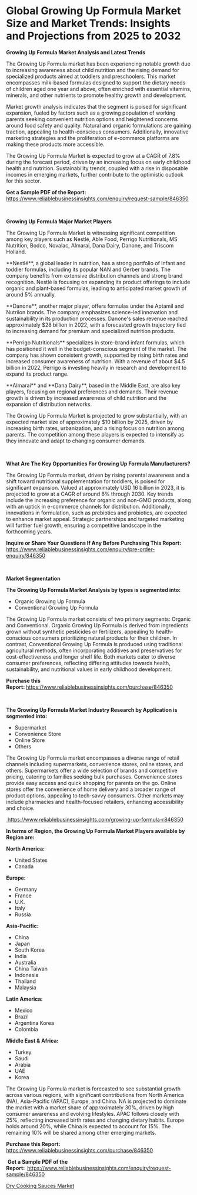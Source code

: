 <p><h1>Global Growing Up Formula Market Size and Market Trends: Insights and Projections from 2025 to 2032</h1></p><p><strong>Growing Up Formula Market Analysis and Latest Trends</strong></p>
<p><p>The Growing Up Formula market has been experiencing notable growth due to increasing awareness about child nutrition and the rising demand for specialized products aimed at toddlers and preschoolers. This market encompasses milk-based formulas designed to support the dietary needs of children aged one year and above, often enriched with essential vitamins, minerals, and other nutrients to promote healthy growth and development.</p><p>Market growth analysis indicates that the segment is poised for significant expansion, fueled by factors such as a growing population of working parents seeking convenient nutrition options and heightened concerns around food safety and quality. Natural and organic formulations are gaining traction, appealing to health-conscious consumers. Additionally, innovative marketing strategies and the proliferation of e-commerce platforms are making these products more accessible.</p><p>The Growing Up Formula Market is expected to grow at a CAGR of 7.8% during the forecast period, driven by an increasing focus on early childhood health and nutrition. Sustainability trends, coupled with a rise in disposable incomes in emerging markets, further contribute to the optimistic outlook for this sector.</p></p>
<p><strong>Get a Sample PDF of the Report:&nbsp;</strong> <a href="https://www.reliablebusinessinsights.com/enquiry/request-sample/846350?utm_campaign=2224&utm_medium=2&utm_source=Github&utm_content=ia&utm_term=14022025&utm_id=growing-up-formula">https://www.reliablebusinessinsights.com/enquiry/request-sample/846350</a></p>
<p>&nbsp;</p>
<p><strong>Growing Up Formula Major Market Players</strong></p>
<p><p>The Growing Up Formula Market is witnessing significant competition among key players such as Nestlé, Able Food, Perrigo Nutritionals, MS Nutrition, Bodco, Novalac, Almarai, Dana Dairy, Danone, and Triscom Holland. </p><p>**Nestlé**, a global leader in nutrition, has a strong portfolio of infant and toddler formulas, including its popular NAN and Gerber brands. The company benefits from extensive distribution channels and strong brand recognition. Nestlé is focusing on expanding its product offerings to include organic and plant-based formulas, leading to anticipated market growth of around 5% annually.</p><p>**Danone**, another major player, offers formulas under the Aptamil and Nutrilon brands. The company emphasizes science-led innovation and sustainability in its production processes. Danone's sales revenue reached approximately $28 billion in 2022, with a forecasted growth trajectory tied to increasing demand for premium and specialized nutrition products.</p><p>**Perrigo Nutritionals** specializes in store-brand infant formulas, which has positioned it well in the budget-conscious segment of the market. The company has shown consistent growth, supported by rising birth rates and increased consumer awareness of nutrition. With a revenue of about $4.5 billion in 2022, Perrigo is investing heavily in research and development to expand its product range.</p><p>**Almarai** and **Dana Dairy**, based in the Middle East, are also key players, focusing on regional preferences and demands. Their revenue growth is driven by increased awareness of child nutrition and the expansion of distribution networks.</p><p>The Growing Up Formula Market is projected to grow substantially, with an expected market size of approximately $10 billion by 2025, driven by increasing birth rates, urbanization, and a rising focus on nutrition among parents. The competition among these players is expected to intensify as they innovate and adapt to changing consumer demands.</p></p>
<p>&nbsp;</p>
<p><strong>What Are The Key Opportunities For Growing Up Formula Manufacturers?</strong></p>
<p><p>The Growing Up Formula market, driven by rising parental awareness and a shift toward nutritional supplementation for toddlers, is poised for significant expansion. Valued at approximately USD 16 billion in 2023, it is projected to grow at a CAGR of around 6% through 2030. Key trends include the increasing preference for organic and non-GMO products, along with an uptick in e-commerce channels for distribution. Additionally, innovations in formulation, such as prebiotics and probiotics, are expected to enhance market appeal. Strategic partnerships and targeted marketing will further fuel growth, ensuring a competitive landscape in the forthcoming years.</p></p>
<p><strong>Inquire or Share Your Questions If Any Before Purchasing This Report:</strong> <a href="https://www.reliablebusinessinsights.com/enquiry/pre-order-enquiry/846350?utm_campaign=2224&utm_medium=2&utm_source=Github&utm_content=ia&utm_term=14022025&utm_id=growing-up-formula">https://www.reliablebusinessinsights.com/enquiry/pre-order-enquiry/846350</a></p>
<p>&nbsp;</p>
<p><strong>Market Segmentation</strong></p>
<p><strong>The Growing Up Formula Market Analysis by types is segmented into:</strong></p>
<p><ul><li>Organic Growing Up Formula</li><li>Conventional Growing Up Formula</li></ul></p>
<p><p>The Growing Up Formula market consists of two primary segments: Organic and Conventional. Organic Growing Up Formula is derived from ingredients grown without synthetic pesticides or fertilizers, appealing to health-conscious consumers prioritizing natural products for their children. In contrast, Conventional Growing Up Formula is produced using traditional agricultural methods, often incorporating additives and preservatives for cost-effectiveness and longer shelf life. Both markets cater to diverse consumer preferences, reflecting differing attitudes towards health, sustainability, and nutritional values in early childhood development.</p></p>
<p><strong>Purchase this Report:&nbsp;</strong><a href="https://www.reliablebusinessinsights.com/purchase/846350?utm_campaign=2224&utm_medium=2&utm_source=Github&utm_content=ia&utm_term=14022025&utm_id=growing-up-formula">https://www.reliablebusinessinsights.com/purchase/846350</a></p>
<p>&nbsp;</p>
<p><strong>The Growing Up Formula Market Industry Research by Application is segmented into:</strong></p>
<p><ul><li>Supermarket</li><li>Convenience Store</li><li>Online Store</li><li>Others</li></ul></p>
<p><p>The Growing Up Formula market encompasses a diverse range of retail channels including supermarkets, convenience stores, online stores, and others. Supermarkets offer a wide selection of brands and competitive pricing, catering to families seeking bulk purchases. Convenience stores provide easy access and quick shopping for parents on the go. Online stores offer the convenience of home delivery and a broader range of product options, appealing to tech-savvy consumers. Other markets may include pharmacies and health-focused retailers, enhancing accessibility and choice.</p></p>
<p><a href="https://www.reliablebusinessinsights.com/growing-up-formula-r846350?utm_campaign=2224&utm_medium=2&utm_source=Github&utm_content=ia&utm_term=14022025&utm_id=growing-up-formula">&nbsp;https://www.reliablebusinessinsights.com/growing-up-formula-r846350</a></p>
<p><strong>In terms of Region, the Growing Up Formula Market Players available by Region are:</strong></p>
<p>
    <p> <strong> North America: </strong>
        <ul>
            <li>United States</li>
            <li>Canada</li>
        </ul>
        </p> 
    <p> <strong> Europe: </strong>
        <ul>
            <li>Germany</li>
            <li>France</li>
            <li>U.K.</li>
            <li>Italy</li>
            <li>Russia</li>
        </ul>
        </p> 
    <p> <strong> Asia-Pacific: </strong>
        <ul>
            <li>China</li>
            <li>Japan</li>
            <li>South Korea</li>
            <li>India</li>
            <li>Australia</li>
            <li>China Taiwan</li>
            <li>Indonesia</li>
            <li>Thailand</li>
            <li>Malaysia</li>
        </ul>
        </p> 
    <p> <strong> Latin America: </strong>
        <ul>
            <li>Mexico</li>
            <li>Brazil</li>
            <li>Argentina Korea</li>
            <li>Colombia</li>
        </ul>
        </p> 
    <p> <strong> Middle East & Africa: </strong>
        <ul>
            <li>Turkey</li>
            <li>Saudi</li>
            <li>Arabia</li>
            <li>UAE</li>
            <li>Korea</li>
        </ul>
    </p>
    </p>
<p><p>The Growing Up Formula market is forecasted to see substantial growth across various regions, with significant contributions from North America (NA), Asia-Pacific (APAC), Europe, and China. NA is projected to dominate the market with a market share of approximately 30%, driven by high consumer awareness and evolving lifestyles. APAC follows closely with 25%, reflecting increased birth rates and changing dietary habits. Europe holds around 20%, while China is expected to account for 15%. The remaining 10% will be shared among other emerging markets.</p></p>
<p><strong>Purchase this Report: </strong><a href="https://www.reliablebusinessinsights.com/purchase/846350?utm_campaign=2224&utm_medium=2&utm_source=Github&utm_content=ia&utm_term=14022025&utm_id=growing-up-formula">https://www.reliablebusinessinsights.com/purchase/846350</a></p>
<p>&nbsp;<strong>Get a Sample PDF of the Report:&nbsp;&nbsp;</strong><a href="https://www.reliablebusinessinsights.com/enquiry/request-sample/846350?utm_campaign=2224&utm_medium=2&utm_source=Github&utm_content=ia&utm_term=14022025&utm_id=growing-up-formula">https://www.reliablebusinessinsights.com/enquiry/request-sample/846350</a></p>
<p><strong></strong></p>
<p><p><a href="https://github.com/JakirUddin651/Market-Research-Report-List-1/blob/main/dry-cooking-sauces-market.md?utm_campaign=2224&utm_medium=2&utm_source=Github&utm_content=ia&utm_term=14022025&utm_id=growing-up-formula">Dry Cooking Sauces Market</a></p></p>